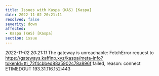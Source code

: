 ```yaml
---
title: Issues with Kaspa (KAS) [Kaspa]
date: 2022-11-02 20:21:11
resolved: false
severity: down
affected:
- Kaspa (KAS) [Kaspa]
section: issue
---
```


*2022-11-02 20:21:11* The gateway is unreachable: FetchError request to https://gateways.kaffinp.xyz/kaspa/meta-info?tokenId=tti_72f4cbbed88a5902c78a896f failed, reason: connect ETIMEDOUT 193.31.116.152:443